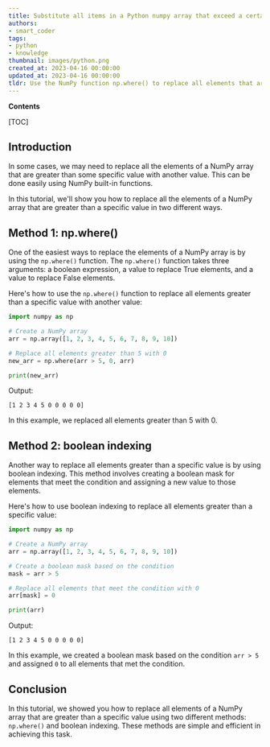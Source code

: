 ```yaml
---
title: Substitute all items in a Python numpy array that exceed a certain threshold
authors:
- smart_coder
tags:
- python
- knowledge
thumbnail: images/python.png
created_at: 2023-04-16 00:00:00
updated_at: 2023-04-16 00:00:00
tldr: Use the NumPy function np.where() to replace all elements that are greater than the specified value with a new value.
---
```


**Contents**

[TOC]

## Introduction

In some cases, we may need to replace all the elements of a NumPy array that are greater than some specific value with another value. This can be done easily using NumPy built-in functions.

In this tutorial, we'll show you how to replace all the elements of a NumPy array that are greater than a specific value in two different ways.

## Method 1: np.where()

One of the easiest ways to replace the elements of a NumPy array is by using the `np.where()` function. The `np.where()` function takes three arguments: a boolean expression, a value to replace True elements, and a value to replace False elements. 

Here's how to use the `np.where()` function to replace all elements greater than a specific value with another value:

```python
import numpy as np

# Create a NumPy array
arr = np.array([1, 2, 3, 4, 5, 6, 7, 8, 9, 10])

# Replace all elements greater than 5 with 0
new_arr = np.where(arr > 5, 0, arr)

print(new_arr)
```

Output:

```
[1 2 3 4 5 0 0 0 0 0]
```

In this example, we replaced all elements greater than 5 with 0.

## Method 2: boolean indexing

Another way to replace all elements greater than a specific value is by using boolean indexing. This method involves creating a boolean mask for elements that meet the condition and assigning a new value to those elements.

Here's how to use boolean indexing to replace all elements greater than a specific value:

```python
import numpy as np

# Create a NumPy array
arr = np.array([1, 2, 3, 4, 5, 6, 7, 8, 9, 10])

# Create a boolean mask based on the condition
mask = arr > 5

# Replace all elements that meet the condition with 0
arr[mask] = 0

print(arr)
```

Output:

```
[1 2 3 4 5 0 0 0 0 0]
```

In this example, we created a boolean mask based on the condition `arr > 5` and assigned `0` to all elements that met the condition.

## Conclusion

In this tutorial, we showed you how to replace all elements of a NumPy array that are greater than a specific value using two different methods: `np.where()` and boolean indexing. These methods are simple and efficient in achieving this task.
